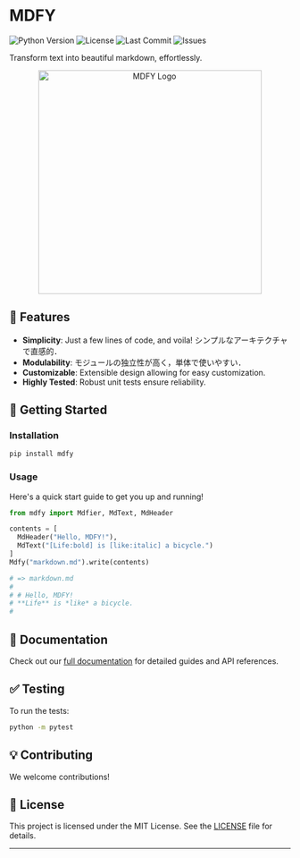 # MDFY

![Python Version](https://img.shields.io/badge/Python-3.8+-blue.svg)
![License](https://img.shields.io/badge/license-MIT-green)
![Last Commit](https://img.shields.io/github/last-commit/argonism/MDFY)
![Issues](https://img.shields.io/github/issues/your_username/MDFY)

Transform text into beautiful markdown, effortlessly.

<p align="center">
  <img src="path_to_your_project_logo_or_image" alt="MDFY Logo" width="400">
</p>

## 🌟 Features

- **Simplicity**: Just a few lines of code, and voila! シンプルなアーキテクチャで直感的．
- **Modulability**: モジュールの独立性が高く，単体で使いやすい．
- **Customizable**: Extensible design allowing for easy customization.
- **Highly Tested**: Robust unit tests ensure reliability.

## 🚀 Getting Started

### Installation

```bash
pip install mdfy
```

### Usage

Here's a quick start guide to get you up and running!

```python
from mdfy import Mdfier, MdText, MdHeader

contents = [
  MdHeader("Hello, MDFY!"),
  MdText("[Life:bold] is [like:italic] a bicycle.")
]
Mdfy("markdown.md").write(contents)

# => markdown.md
#
# # Hello, MDFY!
# **Life** is *like* a bicycle.
#
```

## 📖 Documentation

Check out our [full documentation](link_to_your_documentation) for detailed guides and API references.

## ✅ Testing

To run the tests:

```bash
python -m pytest
```

## 💡 Contributing

We welcome contributions!

## 📜 License

This project is licensed under the MIT License. See the [LICENSE](LICENSE) file for details.

---
